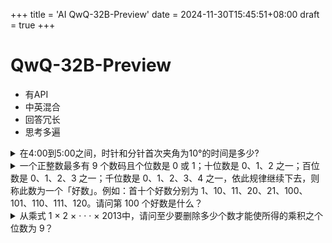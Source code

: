 +++
title = 'AI QwQ-32B-Preview'
date = 2024-11-30T15:45:51+08:00
draft = true
+++


# QwQ-32B-Preview

- 有API
- 中英混合
- 回答冗长
- 思考多遍


<details>
<summary>
 在4:00到5:00之间，时针和分针首次夹角为10°的时间是多少?
</summary>

让我来解决这个问题。题目是问在4:00到5:00之间，时针和分针首次夹角为10°的时间是多少。嗯，首先我需要理解时针和分针的运动规律。

我知道，时针每小时走30°，因为一个大格子是30°（360°除以12个格子）。而每分钟，时针会走0.5°，因为30°除以60分钟。分针每分钟走6°，因为360°除以60分钟。

在4:00的时候，时针在120°的位置，因为4乘以30°是120°，分针在0°的位置。然后，随着时间的推移，分针会追赶时针，并且它们之间的夹角会变化。

我需要找到一个时间，在这个时间点，时针和分针之间的夹角是10°。因为是首次出现，所以应该是在分针追赶时针的过程中第一次达到10°的时候。

让我设分钟数为m，那么时间是4点m分。

在这个时间，时针的位置是120° plus 0.5°乘以m，因为每分钟时针走0.5°。

分针的位置是6°乘以m，因为每分钟分针走6°。

所以，时针位置=120 + 0.5m

分针位置=6m

它们之间的夹角是|时针位置 - 分针位置|，但是因为钟表是圆的，所以实际夹角是要取这个差值和360°减去这个差值中的较小值。

所以，夹角θ = min(|120 + 0.5m - 6m|, 360 - |120 + 0.5m - 6m|)

我需要θ等于10°。

所以，方程是min(|120 - 5.5m|, 360 - |120 - 5.5m|) = 10

这意味着两种情况：

|120 - 5.5m| = 10

360 - |120 - 5.5m| = 10

但我认为第一种情况就已经涵盖了夹角为10°的情形，因为夹角不可能超过180°，所以min函数会选择较小的那个值，通常是|120 - 5.5m|。

所以，我先解|120 - 5.5m| = 10

这会导致两个方程：

120 - 5.5m = 10

或者

120 - 5.5m = -10

解第一个方程：

120 - 5.5m = 10

-5.5m = -110

m = 20

解第二个方程：

120 - 5.5m = -10

-5.5m = -130

m = 130 / 5.5

m = 23.6363...分钟

但是，因为在4:00到5:00之间，m应该在0到60之间，23.6363分钟是在这个范围内的，但20分钟也在范围内。

现在，我需要确定哪个是首次达到10°。

在4:00时，时针在120°，分针在0°，夹角是120°。

随着时间的推移，分针追赶时针，夹角会减小。

所以，首次达到10°应该是分针追赶时针的过程中第一次达到10°，应该是m=20分钟的时候。

但是，我需要验证一下。

在m=20分钟时：

时针位置=120 + 0.5*20=120+10=130°

分针位置=6*20=120°

夹角=|130-120|=10°，符合题意。

再看看m=23.6363分钟：

时针位置=120 + 0.5*23.6363≈120+11.8181≈131.8181°

分针位置=6*23.6363≈141.8181°

夹角=|131.8181 - 141.8181|=10°，也符合。

但是题目问的是首次出现，所以应该是m=20分钟的时候。

wait a minute, but m=20分钟是4:20，而m=23.6363分钟是大约4:23:38。

但是，我需要确认在m=20分钟时，夹角确实是10°，而且是首次出现。

让我再检查一下。

在m=20分钟时：

时针位置=120 + 0.5*20=130°

分针位置=6*20=120°

夹角=10°

在m=0分钟时，夹角是120°，随着时间增加，夹角减小，所以在m=20分钟时达到10°。

但是，我之前得到m=23.6363分钟也是10°，这可能是时针和分针继续移动时再次形成10°夹角。

但是题目问的是首次夹角为10°的时间，所以应该是m=20分钟，即4:20。

但是，我有点困惑，因为m=23.6363分钟 also gives 10°.

可能我需要考虑更多的因素。

也许我需要考虑夹角的方向，也就是时针和分针之间的顺时针夹角和逆时针夹角。

但是题目只要求夹角为10°，没有指定方向，所以应该是较小的夹角为10°。

另外，可能还有其他的时间点也满足条件，但题目问的是首次出现。

所以在4:20时，夹角第一次达到10°。

但是，我需要确认在m=20分钟时，夹角确实是10°，而且是首次达到。

再者，我还可以考虑使用相对速度的概念来解决这个问题。

分针相对于时针的速度是5.5°每分钟（因为分针每分钟走6°，时针走0.5°，所以相对速度是5.5°每分钟）。

在4:00时，时针在120°，分针在0°，所以初始夹角是120°。

然后，分针以5.5°每分钟的速度追赶时针。

我需要找到分针相对于时针移动了110°的时候，因为120° - 10° = 110°。

所以，时间t = 110° / 5.5°每分钟 = 20分钟。

这与我之前得到的m=20分钟一致。

同样，当分针相对于时针移动了130°时，也就是120° + 10° = 130°，也会形成10°的夹角，因为夹角是从小于等于180°的角度计算。

所以，t = 130° / 5.5°每分钟 ≈ 23.6363分钟。

所以，确实有两个时间点满足夹角为10°，分别是4:20和4:23:38左右。

但由于题目问的是首次出现，所以应该是最早的那一次，即m=20分钟，也就是4:20。

但是，我需要确认在m=20分钟时，夹角确实是10°。

让我们计算一下：

在4:20时：

时针位置=120° + (20/60)*30° = 120° + 10° = 130°

分针位置=20*6° = 120°

夹角=|130° - 120°| = 10°

没错。

再看看4:23:38时：

m=23.6363分钟

时针位置=120° + 23.6363*0.5° ≈ 120° + 11.8181° ≈ 131.8181°

分针位置=23.6363*6° ≈ 141.8181°

夹角=|141.8181° - 131.8181°| = 10°

也是10°。

所以，的确有两个时间点满足条件，但首次出现是在m=20分钟，即4:20。

所以，答案应该是4:20。

但是，我有点疑惑，因为按照相对速度的方法，t=110° /5.5° per minute =20 minutes, which is 4:20.

Similarly, t=130° /5.5° per minute ≈23.6363 minutes, which is approximately 4:23:38.

But, in terms of the angle between the hands, the smaller angle is considered, which is up to 180 degrees.

So, at 4:20, the angle is 10 degrees, and at 4:23:38, it's again 10 degrees.

But, since the question asks for the first time the angle is 10 degrees, it should be 4:20.

Alternatively, perhaps there's a more precise way to model this.

Let me consider the angle as a function of time.

Let theta_h be the angle of the hour hand from 12:00.

theta_h = 430 + m(30/60) = 120 + 0.5m degrees.

theta_m be the angle of the minute hand from 12:00.

theta_m = m*6 degrees.

The angle between them is |theta_h - theta_m|, and we take the smaller angle, so min(|theta_h - theta_m|, 360 - |theta_h - theta_m|).

We set this equal to 10 degrees.

So, min(|120 + 0.5m - 6m|, 360 - |120 + 0.5m - 6m|) = 10.

This leads to two cases:

|120 - 5.5m| = 10

360 - |120 - 5.5m| = 10

For case 1:

|120 - 5.5m| = 10

This gives two equations:

120 - 5.5m = 10 => m = (120 - 10)/5.5 = 110/5.5 = 20 minutes

120 - 5.5m = -10 => m = (120 + 10)/5.5 = 130/5.5 ≈ 23.6363 minutes

For case 2:

360 - |120 - 5.5m| = 10

=> |120 - 5.5m| = 350

This gives:

120 - 5.5m = 350 => m = (120 - 350)/5.5 = -230/5.5 (negative, not valid)

Or 120 - 5.5m = -350 => m = (120 + 350)/5.5 = 470/5.5 ≈85.4545 minutes, which is beyond 60 minutes, so not in the 4:00 to 5:00 hour.

Therefore, only m=20 and m≈23.6363 minutes are valid within the 4:00 to 5:00 hour.

Since the question asks for the first time the angle is 10 degrees, it would be m=20 minutes, which is 4:20.

However, to be thorough, let's check the behavior of the angle over time.

At m=0 (4:00), angle is |120 - 0| = 120 degrees.

At m=20, angle is 10 degrees.

Then, as m increases beyond 20, the angle starts increasing again.

Wait, no, actually, between m=20 and m≈23.6363, the angle could be decreasing further before increasing.

Wait, perhaps I need to plot the angle as a function of m to see.

But, given that the relative speed is 5.5° per minute, and the angle difference changes at that rate, it's a linear relationship.

So, from m=0 to m≈20, the angle decreases from 120° to 10°, then increases to 10° again at m≈23.6363.

Wait, that doesn't make sense.

Actually, with relative speed, the angle between them changes at 5.5° per minute.

So, starting from 120° at m=0.

After t minutes, the angle difference is |120 - 5.5t|.

We set this equal to 10°, so |120 - 5.5t| = 10.

Which gives t=(120-10)/5.5=110/5.5=20 minutes, and t=(120+10)/5.5=130/5.5≈23.6363 minutes.

These are the two times when the angle is 10°.

Between m=0 and m=20, the angle is decreasing from 120° to 10°, so m=20 is the first time it reaches 10°.

After m=20, the angle starts increasing again towards 180°, but at m≈23.6363, it's again 10°, but this time it might be on the other side.

Wait, actually, at m=23.6363, the angle is again 10°, but perhaps it's the angle on the other side.

But since we always take the smaller angle, it's still 10°.

So, indeed, there are two times within the hour when the angle is 10°.

But the question asks for the first time this occurs between 4:00 and 5:00.

Therefore, the answer should be 4:20.

However, to be absolutely precise, let's calculate the exact time.

At m=20 minutes, it's 4:20.

At m≈23.6363 minutes, it's approximately 4:23:38.

So, 4:20 is the first time the angle is 10°.

Alternatively, perhaps I should express the answer in minutes and seconds.

But since m=20 is exactly 4:20, and m≈23.6363 is approximately 4:23:38, and the question asks for the first time, 4:20 is correct.

But maybe I should confirm if there's any other time within 4:00 to 5:00 when the angle is 10°.

Given the periodic nature of the clock, and the relative speed, there should be only two times within the hour when the angle is a specific value, unless it's 0°, but here it's 10°.

So, only two solutions: m=20 and m≈23.6363 minutes.

Hence, the first time is 4:20.

Alternatively, perhaps I can use the formula for the angle between the hands.

The formula is:

theta = |30H - 5.5m|

Where H is the hour and m is minutes.

In this case, H=4.

So, theta = |30*4 - 5.5m| = |120 - 5.5m|

Set theta=10:

|120 - 5.5m| = 10

Which is what I had earlier.

So, m=(120-10)/5.5=110/5.5=20 minutes

Or m=(120+10)/5.5=130/5.5≈23.6363 minutes

Thus, 4:20 and approximately 4:23:38.

Therefore, the first time the angle is 10° is at 4:20.

So, the answer is 4:20.

Final Answer

4:20



字数：2474字输入tokens：78输出tokens：3775
Request ID: 4ad36698-e0a2-900f-9981-2033f762e95c
</details>

<details>
<summary>
一个正整数最多有 9 个数码且个位数是 0 或 1；十位数是 0、1、2 之一；百位数是 0、1、2、3 之一；千位数是 0、1、2、3、4 之一，依此规律继续下去，则称此数为一个「好数」。例如：首十个好数分别为 1、10、11、20、21、100、101、110、111、120。请问第 100 个好数是什么？

</summary>
这个问题挺有意思的。首先，我需要理解什么是“好数”。根据题目描述，一个正整数是“好数”需要满足以下条件：

它最多有9个数码。

个位数是0或1。

十位数是0、1或2之一。

百位数是0、1、2或3之一。

千位数是0、1、2、3或4之一。

依此类推，每增加一位，该位的可能取值增加1，从0到当前位数对应的上限。

例如，第一位（个位）是0或1，第二位（十位）是0、1或2，第三位（百位）是0、1、2或3，依此类推。

题目给出了前十个好数：1, 10, 11, 20, 21, 100, 101, 110, 111, 120。

现在，需要找出第100个好数是什么。

首先，我需要找出一种系统的方法来生成这些好数，并按顺序排列，然后找到第100个。

首先，考虑好数的位数。由于最多有9位，我们可以从1位数开始，逐步增加位数，直到找到第100个好数。

先来看1位数的好数：

个位数是0或1，所以1位数的好数有：0, 1。
但是，题目说正整数，0是不是包含在内呢？题目说正整数，所以从1开始，所以1位数的好数只有1。

但是，根据题目的例子，1是第一个好数，10是第二个，等等，所以0不被计入。

所以，1位数的好数只有1。

接下来，2位数的好数：

个位数是0或1，

十位数是0、1或2。

但是，最高位不能是0，因为那是有效的数字。

所以，十位数可以是1或2，个位数是0或1。

所以，2位数的好数有：

10, 11, 20, 21。

共4个。

加上1位数的1，总共5个。

继续，3位数的好数：

个位数是0或1，

十位数是0、1、2，

百位数是0、1、2、3。

同样，最高位不能是0。

所以，百位数可以是1、2、3。

所以，百位有3种选择，十位有3种选择，个位有2种选择。

总共3 * 3 * 2 = 18个。

加上之前的5个，总共23个。

4位数的好数：

个位数是0或1，

十位数是0、1、2，

百位数是0、1、2、3，

千位数是0、1、2、3、4。

最高位千位不能是0，所以千位可以是1、2、3、4。

所以，千位有4种选择，百位有4种选择，十位有3种选择，个位有2种选择。

wait, 等一下，百位数是0、1、2、3，十位是0、1、2，个位是0、1。

所以，4位数的好数：

千位：1,2,3,4

百位：0,1,2,3

十位：0,1,2

个位：0,1

所以，总数是4 * 4 * 3 * 2 = 96个。

加上之前的23个，总共119个。

但是，我们只需要找到第100个，所以，在4位数的好数中找到第100 - 23 = 77个。

现在，需要在4位数的好数中找到第77个。

首先，4位数的好数总共有96个。

我们需要找出第77个。

为了有序地找出第77个，我们可以按照千位、百位、十位、个位的顺序排列。

首先，千位有4种选择：1,2,3,4。

每种千位选择下，百位有4种选择，十位有3种选择，个位有2种选择。

所以，每千位下有4 * 3 * 2 = 24个好数。

所以，4位数的好数每千位下有24个。

所以，第1-24个千位是1，

第25-48个千位是2，

第49-72个千位是3，

第73-96个千位是4。

所以，第77个在千位是4的范围内，具体是第77 - 72 = 5个。

所以，千位是4，然后在百位、十位、个位的组合中找第5个。

现在，千位是4，百位可以是0,1,2,3；十位可以是0,1,2；个位可以是0,1。

总共有4 * 3 * 2 = 24个，但我们需要第5个。

按百位从小到大，然后十位，然后个位。

所以，千位4，百位0：

百位0，十位0，个位0：4000

百位0，十位0，个位1：4001

百位0，十位1，个位0：4010

百位0，十位1，个位1：4011

百位0，十位2，个位0：4020

所以，第5个是4020。

所以，第100个好数是4020。

但是，我需要验证一下。

首先，1位数：1 → 1个

2位数：10,11,20,21 → 4个，总计5个

3位数：100,101,110,111,120,121,200,201,210,211,220,221,300,301,310,311,320,321 → 18个，总计23个

4位数：1000,1001,1010,1011,1020,1021,1100,1101,1110,1111,1120,1121,1200,1201,1210,1211,1220,1221,1300,1301,1310,1311,1320,1321,

2000,2001,2010,2011,2020,2021,2100,2101,2110,2111,2120,2121,2200,2201,2210,2211,2220,2221,2300,2301,2310,2311,2320,2321,

3000,3001,3010,3011,3020,3021,3100,3101,3110,3111,3120,3121,3200,3201,3210,3211,3220,3221,3300,3301,3310,3311,3320,3321,

4000,4001,4010,4011,4020,4021,4100,4101,4110,4111,4120,4121,4200,4201,4210,4211,4220,4221,4300,4301,4310,4311,4320,4321.

所以，总计1（1位）+4（2位）+18（3位）+24（4位）=47个。

但是，根据之前的计算，4位数应该有96个，但这里只有24个，可能我漏掉了什么。

等一下，我可能理解错了好数的定义。

题目说：

个位数是0或1；

十位数是0、1、2之一；

百位数是0、1、2、3之一；

千位数是0、1、2、3、4之一；

依此规律继续下去。

所以，每增加一位，该位的取值范围增加1，从0到当前位数对应的上限。

但是，最高位不能是0。

所以，对于n位数，最高位可以从1到n。

Wait, no。

具体来说：

个位：0或1（第1位）

十位：0、1、2（第2位）

百位：0、1、2、3（第3位）

千位：0、1、2、3、4（第4位）

...

第n位：0到n-1。

但是，最高位不能是0。

所以，对于n位数，最高位可以从1到n-1。

Wait, no。

等一下，题目说：

个位数是0或1；

十位数是0、1、2之一；

百位数是0、1、2、3之一；

千位数是0、1、2、3、4之一；

依此规律继续下去。

所以，第k位（从右往左，个位是第1位）可以是0到k-1。

但是，最高位不能是0。

所以，对于n位数，最高位可以是1到n-1。

Wait, perhaps it's better to index the digits from left to right.

Wait, no, the problem defines from least significant to most significant.

Wait, no, actually, in standard notation, the rightmost digit is the least significant digit.

So, let's define:

d1:个位，可以是0或1。

d2:十位，可以是0、1、2。

d3:百位，可以是0、1、2、3。

...

dn:第n位，可以是0到n-1。

但是，最高位不能是0。

所以，对于n位数，最高位dn可以是1到n-1。

Wait, but dn is the most significant digit, so it should be from 1 to n-1.

Wait, but according to the pattern:

个位（d1）：0或1

十位（d2）：0、1、2

百位（d3）：0、1、2、3

...

第n位（dn）：0到n-1。

但是，最高位dn不能是0。

所以，dn可以从1到n-1。

Wait, but in the example, for 2-digit numbers:

d1 (个位)：0 or 1

d2 (十位)：0,1,2

But, since d2 is the highest digit, it cannot be 0.

So, d2 can be 1 or 2.

Similarly, for 3-digit numbers:

d1:0 or 1

d2:0,1,2

d3:0,1,2,3

But d3 cannot be 0.

So d3 can be 1,2,3.

Wait, but in the initial analysis, I assumed that only the highest digit cannot be 0, but looking back at the problem statement, it doesn't explicitly say that.

It just says "正整数", which means positive integers, so they can't start with 0.

So, in the context of the number's representation, the leading digit cannot be 0.

So, for n-digit numbers, the highest digit (dn) cannot be 0.

So, for n-digit numbers, dn can be from 1 to n-1.

Wait, no.

Wait, dn is the most significant digit, which is the leftmost digit.

But in the problem, it defines:

个位是d1，可以是0或1。

十位是d2，可以是0、1、2。

...

第n位是dn，可以是0到n-1。

但是，in standard notation, the leftmost digit is the highest place value.

So, perhaps there is confusion in the digit numbering.

To avoid confusion, perhaps I should consider the digits from left to right, with the leftmost being the highest place value.

So, let's redefine:

Let's say d1 is the leftmost digit (highest place value).

d2 is the next digit to the right, and so on, up to d9.

But according to the problem, it defines from the least significant digit (个位) to the most significant digit.

So, perhaps it's better to stick with the original definition.

Wait, perhaps I need to think in terms of the problem's digit constraints.

Given that, perhaps it's better to consider generating the numbers in a way that respects the constraints on each digit.

Alternatively, perhaps there is a bijection between these "good" numbers and some other sequence that's easier to count.

Wait, another way to think about it is to consider that each digit's possible values are constrained, and we can think of it as a number in a mixed radix system.

In a standard positional numeral system, each digit has a fixed base, but here, each digit has a different range of possible values.

So, perhaps I can treat this as a number in a custom base system where each digit has a different number of possible values.

In such a system, the total number of possible numbers with up to n digits can be calculated by summing the product of the possible values for each digit position.

But, in this problem, the digit constraints are not independent; they are interrelated based on the position.

Wait, perhaps it's better to consider generating the numbers in order and counting up to the 100th one.

But that might be time-consuming.

Alternatively, perhaps I can calculate how many "good" numbers there are for each number of digits, and then pinpoint in which digit range the 100th one falls.

Then, within that digit range, find the specific number corresponding to the 100th position.

This seems similar to finding the nth element in a custom numbering system.

First, let's try to calculate how many "good" numbers there are for each digit length.

Starting with 1-digit numbers:

Only 1 is allowed (since it's a positive integer, and digit is 0 or 1, but 0 is not positive).
So, 1 "good" 1-digit number.

2-digit numbers:

d1 (个位) can be 0 or 1.

d2 (十位) can be 0,1,2.

But the number



已超时
字数：2702字输入tokens：4000输出tokens：3471
</details>

<details>
<summary>
从乘式 1 × 2 × · · · × 2013中，请问至少要删除多少个数才能使所得的乘积之个位数为 9？
</summary>
这个问题看起来有点复杂，但我们可以一步一步来解决它。题目要求我们从1到2013的连乘积中删除一些数，使得剩下的数的乘积个位数是9，并且要删除的数尽可能少。

首先，我们需要理解乘积的个位数是如何确定的。一个乘积的个位数只取决于每个因数的个位数以及它们是如何相乘的。所以，我们可以只关注每个数的个位数。

让我们先来看看1到2013这些数的个位数都是什么。个位数只有0到9这十种可能，而且每10个数就会重复一次 pattern：0,1,2,3,4,5,6,7,8,9。

从1到2013，总共有2013个数，所以个位数的分布大致是每种个位数出现201次（因为2013 ÷ 10 = 201.3），具体来说：

0出现201次

1出现202次

2出现202次

3出现202次

4出现202次

5出现202次

6出现202次

7出现202次

8出现202次

9出现202次

不过，为了精确起见，我们可以计算一下：

总共有2013个数，从1到2013。

每10个数中，个位数0到9各出现一次。

所以，2010 ÷ 10 = 201组，每组0到9各一次。

剩下的3个数是2011（1），2012（2），2013（3）。

所以，个位数分布为：

0: 201次

1: 201 + 1 = 202次

2: 201 + 1 = 202次

3: 201 + 1 = 202次

4: 201次

5: 201次

6: 201次

7: 201次

8: 201次

9: 201次

等等，我可能算错了。

Wait, 从1到2010，共有201组，每组10个数，个位数0到9各出现201次。

然后，2011到2013添加了1，2，3，所以：

1: 201 + 1 = 202

2: 201 + 1 = 202

3: 201 + 1 = 202

0: 201

4: 201

5: 201

6: 201

7: 201

8: 201

9: 201

好的，现在我们知道了各个位数出现的次数。

接下来，我们需要使乘积的个位数为9。为了做到这一点，我们需要考虑如何组合这些个位数，使得它们的乘积个位数是9。

首先，我们需要知道不同个位数的乘积的个位数是多少。例如：

1 × 1 = 1

1 × 2 = 2

1 × 3 = 3

...

2 × 3 = 6

2 × 4 = 8

...

9 × 7 = 63，个位数是3

等等。

但是，手动计算所有可能的组合是不现实的，尤其是有2013个数。

因此，我们需要找到一种更系统的方法。

首先，注意到乘积的个位数只取决于每个因数的个位数，所以我们可以只考虑个位数的乘积。

其次，我们需要删除一些数，使得剩下的数的个位数乘积的个位数是9。

我们的目标是最小化删除的数的数量。

为了实现这一点，我们需要最大化保留的数的数量，同时确保它们的乘积个位数是9。

但是，直接最大化保留的数的数量可能不太容易，因为乘积的个位数受到各个因数个位数的影响。

也许我们可以考虑只保留个位数是特定值的数，以使乘积的个位数是9。

但是，这可能不现实，因为可能需要组合多个个位数来达到这个目的。

另一种方法是考虑乘积的个位数是如何变化的。

我们知道，乘积的个位数是所有因数个位数乘积的个位数。

所以，如果我们能控制这些个位数的乘积，使其个位数是9，那就达到了目的。

为了简化问题，我们可以考虑将所有的个位数分类，并找出它们的乘积如何影响最终乘积的个位数。

首先，注意到有些个位数会对乘积的个位数产生特殊影响：

0: 如果有任何一个数的个位数是0，那么整个乘积的个位数将是0，除非我们删除所有个位数为0的数。

5: 如果有任何一个数的个位数是5，且有偶数个5，那么乘积的个位数可能是5或其它，具体取决于其他数。

这使得问题变得复杂。

也许我们应该考虑先处理掉0和5，因为它们对乘积的个位数有特殊影响。

首先，考虑0：

如果我们不删除任何个位数为0的数，那么整个乘积的个位数将是0，因为任何数乘以0都是0。

因此，为了使乘积的个位数是9，我们必须删除所有个位数为0的数。

所以，我们必须删除所有201个个位数为0的数。

现在，我们只剩下个位数为1,2,3,4,5,6,7,8,9的数，分别有202,202,202,201,201,201,201,201,201个。

接下来，考虑5：

5乘以偶数个5，乘积的个位数是5；

5乘以奇数个5，乘积的个位数是5。

Wait, no, 5乘以5是25，个位数是5；5乘以5乘以5是125，个位数还是5；等等。

实际上，任何数量的5相乘，个位数都是5。

但是，当5与其它数相乘时，情况会变化。

具体来说，5乘以奇数个5，乘积的个位数是5；乘以偶数个5，乘积的个位数也是5。

Wait, no, that's not accurate.

实际上，5乘以任何奇数个5，乘积的个位数是5；乘以偶数个5，乘积的个位数也是5。

Wait, no, 5乘以5是25，个位数5；25乘以5是125，个位数5；125乘以5是625，个位数5；等等。

所以，无论有多少个5，乘积的个位数都是5，只要至少有一个5。

但是，如果有多于一个5，它们的乘积个位数仍然是5。

Wait, no, actually, 5乘以5是25，个位数5；5乘以5乘以5是125，个位数5；等等。

所以，无论有多少个5，只要至少有一个5，乘积的个位数就是5。

除非没有5，也就是5的个数为0，那么乘积的个位数不由5决定。

因此，如果我们要使乘积的个位数是9，我们必须删除所有个位数为5的数。

因为如果有任何一个数的个位数是5，乘积的个位数将会是5。

所以，为了使乘积的个位数是9，我们必须删除所有个位数为5的数。

因此，我们需要删除所有201个个位数为5的数。

现在，我们已经决定了需要删除所有个位数为0和5的数，总共是201 + 201 = 402个数。

现在，剩下的数的个位数是1,2,3,4,6,7,8,9，各自的个数是202,202,202,201,201,201,201,201。

现在，我们需要从这些数中选择一些，使得它们的乘积个位数是9。

我们的目标是最小化删除的数，也就是最大化保留的数，同时满足乘积个位数是9。

现在，我们需要找出这些数的个位数的乘积的个位数是如何变化的。

首先，我们需要知道各个个位数的乘积对最终乘积个位数的影响。

为了简化，我们可以考虑将这些数分组，根据它们的个位数。

但是，由于个位数众多，可能更有效的方法是考虑它们的乘积模10的结果。

也就是说，计算所有保留数的个位数乘积模10等于9。

这涉及到模运算。

首先，我们注意到：

1的个数是202

2的个数是202

3的个数是202

4的个数是201

6的个数是201

7的个数是201

8的个数是201

9的个数是201

现在，我们需要选择一些这些数，使得它们的乘积模10等于9。

为了最小化删除的数，我们需要最大化保留的数。

但是，这可能需要一些策略来选择哪些数保留，哪些删除。

首先，我们可以考虑所有数的乘积模10，然后看看需要调整哪些数才能使乘积模10等于9。

首先，计算所有保留数的乘积模10。

但是，由于数太多，直接计算不可行。

相反，我们可以利用模运算的性质。

具体来说，我们可以计算每个个位数的出现次数对其乘积模10的影响。

首先，我们知道：

1的任何次方模10都是1

2的次方模10循环：2,4,8,6,2,4


已超时
字数：2478字输入tokens：7522输出tokens：2374
Request ID: 4211d972-e66f-9a6a-b831-e38f07b062b9
</details>